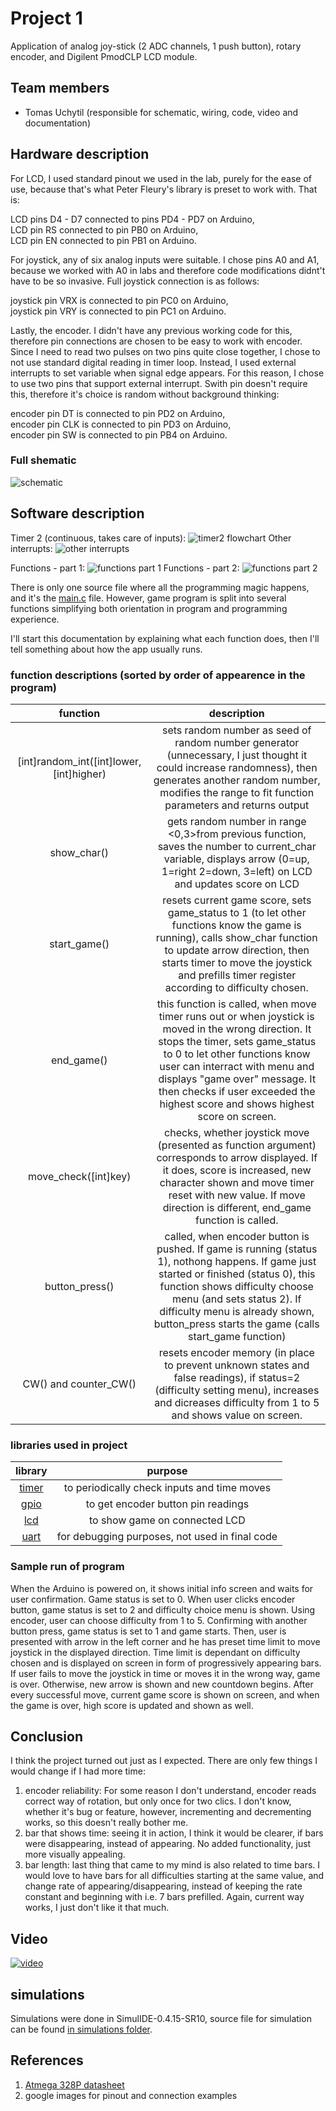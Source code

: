 # Project 1

Application of analog joy-stick (2 ADC channels, 1 push button), rotary encoder, and Digilent PmodCLP LCD module.

## Team members

* Tomas Uchytil (responsible for schematic, wiring, code, video and documentation)

## Hardware description

For LCD, I used standard pinout we used in the lab, purely for the ease of use, because that's what Peter Fleury's library is preset to work with. That is:

LCD pins D4 - D7 connected to pins PD4 - PD7 on Arduino,<br>
LCD pin RS connected to pin PB0 on Arduino,<br>
LCD pin EN connected to pin PB1 on Arduino.

For joystick, any of six analog inputs were suitable. I chose pins A0 and A1, because we worked with A0 in labs and therefore code modifications didnt't have to be so invasive. Full joystick connection is as follows:

joystick pin VRX is connected to pin PC0 on Arduino,<br>
joystick pin VRY is connected to pin PC1 on Arduino.

Lastly, the encoder. I didn't have any previous working code for this, therefore pin connections are chosen to be easy to work with encoder. Since I need to read two pulses on two pins quite close together, I chose to not use standard digital reading in timer loop. Instead, I used external interrupts to set variable when signal edge appears. For this reason, I chose to use two pins that support external interrupt. Swith pin doesn't require this, therefore it's choice is random without background thinking:

encoder pin DT is connected to pin PD2 on Arduino,<br>
encoder pin CLK is connected to pin PD3 on Arduino,<br>
encoder pin SW is connected to pin PB4 on Arduino.

### Full shematic


![schematic](img/schematic16_9_on.png)

## Software description
Timer 2 (continuous, takes care of inputs):
![timer2 flowchart](img/timer2.jpeg)
Other interrupts:
![other interrupts](img/interrupts.jpeg)

Functions - part 1:
![functions part 1](img/functions%20-%20Page%201.jpeg)
Functions - part 2:
![functions part 2](img/functions%20-%20Page%202.jpeg)

There is only one source file where all the programming magic happens, and it's the [main.c](src/main.c) file. However, game program is split into several functions simplifying both orientation in program and programming experience. 

I'll start this documentation by explaining what each function does, then I'll tell something about how the app usually runs.

### function descriptions (sorted by order of appearence in the program)
|function|description|
| :-: | :-: |
|[int]random_int([int]lower, [int]higher)|sets random number as seed of random number generator (unnecessary, I just thought it could increase randomness), then generates another random number, modifies the range to fit function parameters and returns output|
|show_char()|gets random number in range <0,3>from previous function, saves the number to current_char variable, displays arrow (0=up, 1=right 2=down, 3=left) on LCD and updates score on LCD|
|start_game()|resets current game score, sets game_status to 1 (to let other functions know the game is running), calls show_char function to update arrow direction, then starts timer to move the joystick and prefills timer register according to difficulty chosen.|
|end_game()|this function is called, when move timer runs out or when joystick is moved in the wrong direction. It stops the timer, sets game_status to 0 to let other functions know user can interract with menu and displays "game over" message. It then checks if user exceeded the highest score and shows highest score on screen.|
|move_check([int]key)|checks, whether joystick move (presented as function argument) corresponds to arrow displayed. If it does, score is increased, new character shown and move timer reset with new value. If move direction is different, end_game function is called.|
|button_press()|called, when encoder button is pushed. If game is running (status 1), nothong happens. If game just started or finished (status 0), this function shows difficulty choose menu (and sets status 2). If difficulty menu is already shown, button_press starts the game (calls start_game function)|
|CW() and counter_CW()|resets encoder memory (in place to prevent unknown states and false readings), if status=2 (difficulty setting menu), increases and dicreases difficulty from 1 to 5 and shows value on screen.|

### libraries used in project
|library|purpose|
| :-: | :-: |
|[timer](include/timer.h)|to periodically check inputs and time moves|
|[gpio](lib/gpio/gpio.h)|to get encoder button pin readings|
|[lcd](lib/lcd/lcd.h)|to show game on connected LCD|
|[uart](lib/uart/uart.h)|for debugging purposes, not used in final code|

### Sample run of program
When the Arduino is powered on, it shows initial info screen and waits for user confirmation. Game status is set to 0. When user clicks encoder button, game status is set to 2 and difficulty choice menu is shown. Using encoder, user can choose difficulty from 1 to 5. Confirming with another button press, game status is set to 1 and game starts. Then, user is presented with arrow in the left corner and he has preset time limit to move joystick in the displayed direction. Time limit is dependant on difficulty chosen and is displayed on screen in form of progressively appearing bars. If user fails to move the joystick in time or moves it in the wrong way, game is over. Otherwise, new arrow is shown and new countdown begins. After every successful move, current game score is shown on screen, and when the game is over, high score is updated and shown as well.

## Conclusion

I think the project turned out just as I expected. There are only few things I would change if I had more time:

1. encoder reliability: For some reason I don't understand, encoder reads correct way of rotation, but only once for two clics. I don't know, whether it's bug or feature, however, incrementing and decrementing works, so this doesn't really bother me.
2. bar that shows time: seeing it in action, I think it would be clearer, if bars were disappearing, instead of appearing. No added functionality, just more visually appealing.
3. bar length: last thing that came to my mind is also related to time bars. I would love to have bars for all difficulties starting at the same value, and change rate of appearing/disappearing, instead of keeping the rate constant and beginning with i.e. 7 bars prefilled. Again, current way works, I just don't like it that much.

## Video

[![video](https://img.youtube.com/vi/JNuxtKqhXKQ/0.jpg)](https://youtu.be/JNuxtKqhXKQ)

## simulations

Simulations were done in SimulIDE-0.4.15-SR10, source file for simulation can be found [in simulations folder](simulations/project.simu).

## References

1. [Atmega 328P datasheet](https://ww1.microchip.com/downloads/en/DeviceDoc/Atmel-7810-Automotive-Microcontrollers-ATmega328P_Datasheet.pdf)
2. google images for pinout and connection examples